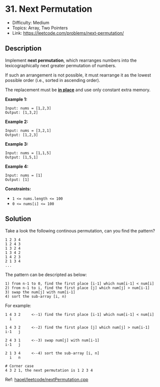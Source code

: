 # 31. Next Permutation

- Difficulty: Medium
- Topics: Array, Two Pointers
- Link: https://leetcode.com/problems/next-permutation/

## Description

Implement **next permutation**, which rearranges numbers into the lexicographically next greater permutation of numbers.

If such an arrangement is not possible, it must rearrange it as the lowest possible order (i.e., sorted in ascending order).

The replacement must be **[in place](http://en.wikipedia.org/wiki/In-place_algorithm)** and use only constant extra memory.

**Example 1:**

```
Input: nums = [1,2,3]
Output: [1,3,2]
```

**Example 2:**

```
Input: nums = [3,2,1]
Output: [1,2,3]
```

**Example 3:**

```
Input: nums = [1,1,5]
Output: [1,5,1]
```

**Example 4:**

```
Input: nums = [1]
Output: [1]
```

**Constraints:**

- `1 <= nums.length <= 100`
- `0 <= nums[i] <= 100`

## Solution

Take a look the following continous permutation, can you find the pattern?

```shell
1 2 3 4
1 2 4 3
1 3 2 4
1 3 4 2
1 4 2 3
2 1 3 4
...
```

The pattern can be descripted as below:

```shell
1) from n-1 to 0, find the first place [i-1] which num[i-1] < num[i]
2) from n-1 to i, find the first place [j] which num[j] > num[i-1]
3) swap the num[j] with num[i-1]
4) sort the sub-array [i, n)
```

For example:

```shell
1 4 3 2     <--1) find the first place [i-1] which num[i-1] < num[i]
  i

1 4 3 2     <--2) find the first place [j] which num[j] > num[i-1]
i-1   j

2 4 3 1     <--3) swap num[j] with num[i-1]
i-1   j

2 1 3 4     <--4) sort the sub-array [i, n]
  i   n

# Corner case
4 3 2 1, the next permutation is 1 2 3 4
```

Ref: [haoel/leetcode/nextPermutation.cpp](https://github.com/haoel/leetcode/blob/master/algorithms/cpp/nextPermutation/nextPermutation.cpp)
